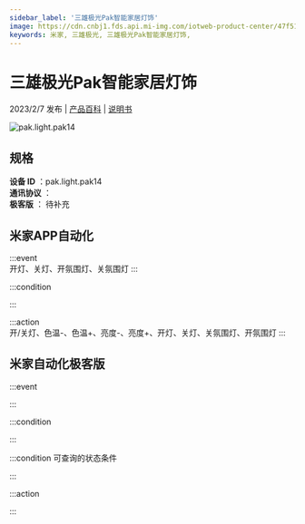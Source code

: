 ```yaml
---
sidebar_label: '三雄极光Pak智能家居灯饰'
image: https://cdn.cnbj1.fds.api.mi-img.com/iotweb-product-center/47f51e23c71adae3ad31ea717438317c_1669103306286.png?GalaxyAccessKeyId=AKVGLQWBOVIRQ3XLEW&Expires=9223372036854775807&Signature=xQZzzMsCcDaRm/bE1OVYWlGW65c=
keywords: 米家, 三雄极光, 三雄极光Pak智能家居灯饰, 
---
```

# 三雄极光Pak智能家居灯饰

2023/2/7 发布 | [产品百科](https://home.mi.com/webapp/content/baike/product/index.html?model=pak.light.pak14/) | [说明书](https://home.mi.com/views/introduction.html?model=pak.light.pak14&region=cn)

![pak.light.pak14](https://cdn.cnbj1.fds.api.mi-img.com/iotweb-product-center/47f51e23c71adae3ad31ea717438317c_1669103306286.png?GalaxyAccessKeyId=AKVGLQWBOVIRQ3XLEW&Expires=9223372036854775807&Signature=xQZzzMsCcDaRm/bE1OVYWlGW65c=)

## 规格  
> 
**设备 ID** ：pak.light.pak14  
**通讯协议** ：  
**极客版**  ： 待补充 


## 米家APP自动化  

:::event  
开灯、关灯、开氛围灯、关氛围灯
:::

:::condition  

:::

:::action   
开/关灯、色温-、色温+、亮度-、亮度+、开灯、关灯、关氛围灯、开氛围灯
:::

## 米家自动化极客版  

:::event  

:::

:::condition  

:::

:::condition 可查询的状态条件  

:::

:::action  

:::

        
